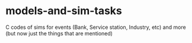 # models-and-sim-tasks
C codes of sims for events (Bank, Service station, Industry, etc) and more (but now just the things that are mentioned)
